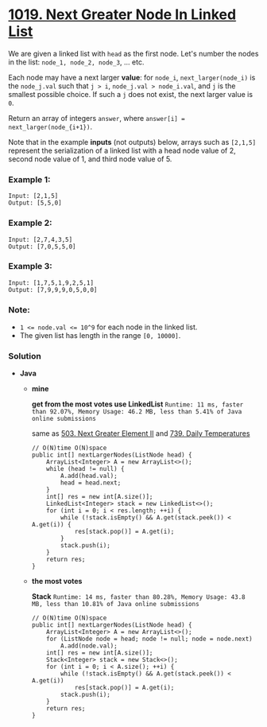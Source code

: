 # [1019. Next Greater Node In Linked List](https://leetcode.com/problems/next-greater-node-in-linked-list/)

We are given a linked list with `head` as the first node.  Let's number the nodes in the list: `node_1, node_2, node_3`, ... etc.

Each node may have a next larger **value**: for `node_i`, `next_larger(node_i)` is the `node_j.val` such that `j > i`, `node_j.val > node_i.val`, and `j` is the smallest possible choice.  If such a `j` does not exist, the next larger value is `0`.

Return an array of integers `answer`, where `answer[i] = next_larger(node_{i+1})`.

Note that in the example **inputs** (not outputs) below, arrays such as `[2,1,5]` represent the serialization of a linked list with a head node value of 2, second node value of 1, and third node value of 5.

 
### Example 1:
```
Input: [2,1,5]
Output: [5,5,0]
```

### Example 2:
```
Input: [2,7,4,3,5]
Output: [7,0,5,5,0]
```

### Example 3:
```
Input: [1,7,5,1,9,2,5,1]
Output: [7,9,9,9,0,5,0,0]
```

### Note:
* `1 <= node.val <= 10^9` for each node in the linked list.
* The given list has length in the range `[0, 10000]`.


### Solution
* **Java**
  * **mine**
  
    **get from the most votes use LinkedList**  `Runtime: 11 ms, faster than 92.07%, Memory Usage: 46.2 MB, less than 5.41% of Java online submissions`
    
    same as [503. Next Greater Element II](https://github.com/103style/LeetCode/blob/master/Stack/503.%20Next%20Greater%20Element%20II.md)  and [739. Daily Temperatures](https://github.com/103style/LeetCode/blob/master/Stack/739.%20Daily%20Temperatures.md)
    ```
    // O(N)time O(N)space
    public int[] nextLargerNodes(ListNode head) {
        ArrayList<Integer> A = new ArrayList<>();
        while (head != null) {
            A.add(head.val);
            head = head.next;
        }
        int[] res = new int[A.size()];
        LinkedList<Integer> stack = new LinkedList<>();
        for (int i = 0; i < res.length; ++i) {
            while (!stack.isEmpty() && A.get(stack.peek()) < A.get(i)) {
                res[stack.pop()] = A.get(i);
            }
            stack.push(i);
        }
        return res;
    }
    ```
    
  * **the most votes**    
  
    **Stack** `Runtime: 14 ms, faster than 80.28%, Memory Usage: 43.8 MB, less than 10.81% of Java online submissions`
    ```
    // O(N)time O(N)space
    public int[] nextLargerNodes(ListNode head) {
        ArrayList<Integer> A = new ArrayList<>();
        for (ListNode node = head; node != null; node = node.next)
            A.add(node.val);
        int[] res = new int[A.size()];
        Stack<Integer> stack = new Stack<>();
        for (int i = 0; i < A.size(); ++i) {
            while (!stack.isEmpty() && A.get(stack.peek()) < A.get(i))
                res[stack.pop()] = A.get(i);
            stack.push(i);
        }
        return res;
    }
    ```
